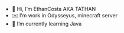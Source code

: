 - 👋 Hi, I’m EthanCosta AKA TATHAN
- ✉️ I’m work in Odysseyus, minecraft server
- 🌱 I’m currently learning Java

